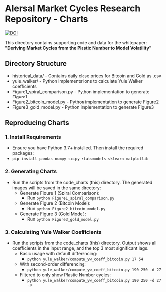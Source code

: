 # Alersal Market Cycles Research Repository - Charts 
[![DOI](https://zenodo.org/badge/DOI/10.5281/zenodo.16730905.svg)](https://doi.org/10.5281/zenodo.16730905)

This directory contains supporting code and data for the whitepaper:  
**"Deriving Market Cycles from the Plastic Number to Model Volatility"**

## Directory Structure
- historical_data/             - Contains daily close prices for Bitcoin and Gold as .csv
- yule_walker/                 - Python implementations to calculate Yule Walker coefficients
- Figure1_spiral_comparison.py - Python implementation to generate Figure1
- Figure2_bitcoin_model.py     - Python implementation to generate Figure2
- Figure3_gold_model.py        - Python implementation to generate Figure3

## Reproducing Charts
### 1. Install Requirements
   - Ensure you have Python 3.7+ installed. Then install the required packages:
   - `pip install pandas numpy scipy statsmodels sklearn matplotlib`

### 2. Generating Charts 
- Run the scripts from the code_charts (this) directory. The generated images will be saved in the same directory:
   - Generate Figure 1 (Spiral Comparison):
      - Run `python Figure1_spiral_comparison.py`
   - Generate Figure 2 (Bitcoin Model):
      - Run `python Figure2_bitcoin_model.py`
   - Generate Figure 3 (Gold Model):
      - Run `python Figure3_gold_model.py`
         
### 3. Calculating Yule Walker Coefficients
- Run the scripts from the code_charts (this) directory. Output shows all coefficients in the input range, and the top 3 most significant lags.
   - Basic usage with default differencing:
      - `python yule_walker/compute_yw_coeff_bitcoin.py 17 54`
   - With second-order differencing:
      - `python yule_walker/compute_yw_coeff_bitcoin.py 190 250 -d 27`
   - Filtered to only show Plastic Number cycles:
      - `python yule_walker/compute_yw_coeff_bitcoin.py 190 250 -d 27 -p`
